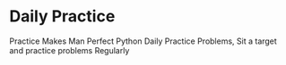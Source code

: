 # Daily Practice
Practice Makes Man Perfect
Python Daily Practice Problems, Sit a target and practice problems Regularly
